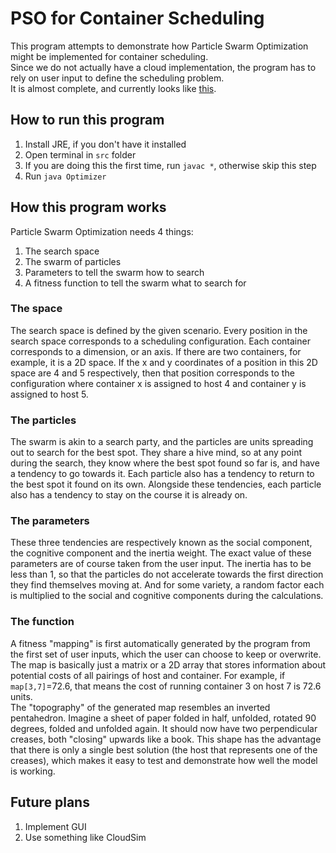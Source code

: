 # PSO for Container Scheduling

This program attempts to demonstrate how Particle Swarm Optimization might be implemented for container scheduling. \
Since we do not actually have a cloud implementation, the program has to rely on user input to define the scheduling problem. \
It is almost complete, and currently looks like [this](https://youtu.be/KRO44ZWNkkk).

## How to run this program

1. Install JRE, if you don't have it installed
2. Open terminal in `src` folder
3. If you are doing this the first time, run `javac *`, otherwise skip this step
4. Run `java Optimizer`

## How this program works

Particle Swarm Optimization needs 4 things:

1. The search space
2. The swarm of particles
3. Parameters to tell the swarm how to search
4. A fitness function to tell the swarm what to search for

### The space

The search space is defined by the given scenario. Every position in the search space corresponds to a scheduling configuration. Each container corresponds to a dimension, or an axis. If there are two containers, for example, it is a 2D space. If the x and y coordinates of a position in this 2D space are 4 and 5 respectively, then that position corresponds to the configuration where container x is assigned to host 4 and container y is assigned to host 5.

### The particles

The swarm is akin to a search party, and the particles are units spreading out to search for the best spot. They share a hive mind, so at any point during the search, they know where the best spot found so far is, and have a tendency to go towards it. Each particle also has a tendency to return to the best spot it found on its own. Alongside these tendencies, each particle also has a tendency to stay on the course it is already on.

### The parameters

These three tendencies are respectively known as the social component, the cognitive component and the inertia weight. The exact value of these parameters are of course taken from the user input. The inertia has to be less than 1, so that the particles do not accelerate towards the first direction they find themselves moving at. And for some variety, a random factor each is multiplied to the social and cognitive components during the calculations.

### The function

A fitness "mapping" is first automatically generated by the program from the first set of user inputs, which the user can choose to keep or overwrite. The map is basically just a matrix or a 2D array that stores information about potential costs of all pairings of host and container. For example, if `map[3,7]`=72.6, that means the cost of running container 3 on host 7 is 72.6 units. \
The "topography" of the generated map resembles an inverted pentahedron. Imagine a sheet of paper folded in half, unfolded, rotated 90 degrees, folded and unfolded again. It should now have two perpendicular creases, both "closing" upwards like a book. This shape has the advantage that there is only a single best solution (the host that represents one of the creases), which makes it easy to test and demonstrate how well the model is working.

## Future plans

1. Implement GUI
2. Use something like CloudSim
